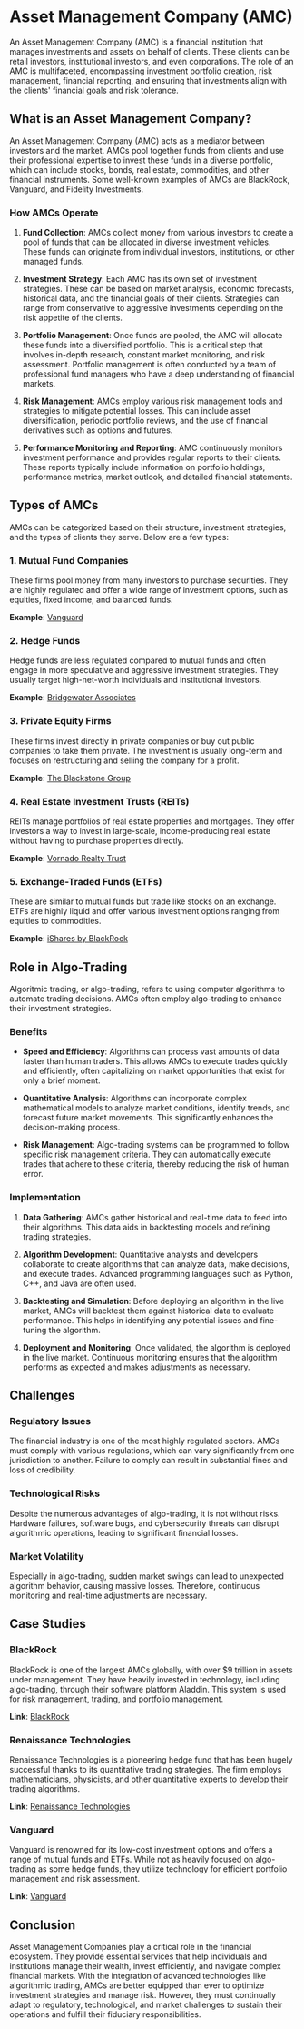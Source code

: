 # Asset Management Company (AMC)

An Asset Management Company (AMC) is a financial institution that manages investments and assets on behalf of clients. These clients can be retail investors, institutional investors, and even corporations. The role of an AMC is multifaceted, encompassing investment portfolio creation, risk management, financial reporting, and ensuring that investments align with the clients' financial goals and risk tolerance.

## What is an Asset Management Company?

An Asset Management Company (AMC) acts as a mediator between investors and the market. AMCs pool together funds from clients and use their professional expertise to invest these funds in a diverse portfolio, which can include stocks, bonds, real estate, commodities, and other financial instruments. Some well-known examples of AMCs are BlackRock, Vanguard, and Fidelity Investments.

### How AMCs Operate

1. **Fund Collection**:
   AMCs collect money from various investors to create a pool of funds that can be allocated in diverse investment vehicles. These funds can originate from individual investors, institutions, or other managed funds.

2. **Investment Strategy**:
   Each AMC has its own set of investment strategies. These can be based on market analysis, economic forecasts, historical data, and the financial goals of their clients. Strategies can range from conservative to aggressive investments depending on the risk appetite of the clients.

3. **Portfolio Management**:
   Once funds are pooled, the AMC will allocate these funds into a diversified portfolio. This is a critical step that involves in-depth research, constant market monitoring, and risk assessment. Portfolio management is often conducted by a team of professional fund managers who have a deep understanding of financial markets.

4. **Risk Management**:
   AMCs employ various risk management tools and strategies to mitigate potential losses. This can include asset diversification, periodic portfolio reviews, and the use of financial derivatives such as options and futures.

5. **Performance Monitoring and Reporting**:
   AMC continuously monitors investment performance and provides regular reports to their clients. These reports typically include information on portfolio holdings, performance metrics, market outlook, and detailed financial statements.

## Types of AMCs

AMCs can be categorized based on their structure, investment strategies, and the types of clients they serve. Below are a few types:

### 1. **Mutual Fund Companies**

These firms pool money from many investors to purchase securities. They are highly regulated and offer a wide range of investment options, such as equities, fixed income, and balanced funds.

**Example**: [Vanguard](https://about.vanguard.com/what-sets-vanguard-apart/)

### 2. **Hedge Funds**

Hedge funds are less regulated compared to mutual funds and often engage in more speculative and aggressive investment strategies. They usually target high-net-worth individuals and institutional investors.

**Example**: [Bridgewater Associates](https://www.bwater.com/)

### 3. **Private Equity Firms**

These firms invest directly in private companies or buy out public companies to take them private. The investment is usually long-term and focuses on restructuring and selling the company for a profit.

**Example**: [The Blackstone Group](https://www.blackstone.com/)

### 4. **Real Estate Investment Trusts (REITs)**

REITs manage portfolios of real estate properties and mortgages. They offer investors a way to invest in large-scale, income-producing real estate without having to purchase properties directly.

**Example**: [Vornado Realty Trust](https://www.vno.com/)

### 5. **Exchange-Traded Funds (ETFs)**

These are similar to mutual funds but trade like stocks on an exchange. ETFs are highly liquid and offer various investment options ranging from equities to commodities.

**Example**: [iShares by BlackRock](https://www.ishares.com/us)

## Role in Algo-Trading

Algoritmic trading, or algo-trading, refers to using computer algorithms to automate trading decisions. AMCs often employ algo-trading to enhance their investment strategies.

### Benefits

- **Speed and Efficiency**:
  Algorithms can process vast amounts of data faster than human traders. This allows AMCs to execute trades quickly and efficiently, often capitalizing on market opportunities that exist for only a brief moment.

- **Quantitative Analysis**:
  Algorithms can incorporate complex mathematical models to analyze market conditions, identify trends, and forecast future market movements. This significantly enhances the decision-making process.

- **Risk Management**:
  Algo-trading systems can be programmed to follow specific risk management criteria. They can automatically execute trades that adhere to these criteria, thereby reducing the risk of human error.

### Implementation

1. **Data Gathering**:
   AMCs gather historical and real-time data to feed into their algorithms. This data aids in backtesting models and refining trading strategies.

2. **Algorithm Development**:
   Quantitative analysts and developers collaborate to create algorithms that can analyze data, make decisions, and execute trades. Advanced programming languages such as Python, C++, and Java are often used.

3. **Backtesting and Simulation**:
   Before deploying an algorithm in the live market, AMCs will backtest them against historical data to evaluate performance. This helps in identifying any potential issues and fine-tuning the algorithm.

4. **Deployment and Monitoring**:
   Once validated, the algorithm is deployed in the live market. Continuous monitoring ensures that the algorithm performs as expected and makes adjustments as necessary.

## Challenges

### Regulatory Issues

The financial industry is one of the most highly regulated sectors. AMCs must comply with various regulations, which can vary significantly from one jurisdiction to another. Failure to comply can result in substantial fines and loss of credibility.

### Technological Risks

Despite the numerous advantages of algo-trading, it is not without risks. Hardware failures, software bugs, and cybersecurity threats can disrupt algorithmic operations, leading to significant financial losses.

### Market Volatility

Especially in algo-trading, sudden market swings can lead to unexpected algorithm behavior, causing massive losses. Therefore, continuous monitoring and real-time adjustments are necessary.

## Case Studies

### BlackRock

BlackRock is one of the largest AMCs globally, with over $9 trillion in assets under management. They have heavily invested in technology, including algo-trading, through their software platform Aladdin. This system is used for risk management, trading, and portfolio management.

**Link**: [BlackRock](https://www.blackrock.com/)

### Renaissance Technologies

Renaissance Technologies is a pioneering hedge fund that has been hugely successful thanks to its quantitative trading strategies. The firm employs mathematicians, physicists, and other quantitative experts to develop their trading algorithms.

**Link**: [Renaissance Technologies](https://www.rentec.com/)

### Vanguard

Vanguard is renowned for its low-cost investment options and offers a range of mutual funds and ETFs. While not as heavily focused on algo-trading as some hedge funds, they utilize technology for efficient portfolio management and risk assessment.

**Link**: [Vanguard](https://about.vanguard.com/what-sets-vanguard-apart/)

## Conclusion

Asset Management Companies play a critical role in the financial ecosystem. They provide essential services that help individuals and institutions manage their wealth, invest efficiently, and navigate complex financial markets. With the integration of advanced technologies like algorithmic trading, AMCs are better equipped than ever to optimize investment strategies and manage risk. However, they must continually adapt to regulatory, technological, and market challenges to sustain their operations and fulfill their fiduciary responsibilities.
